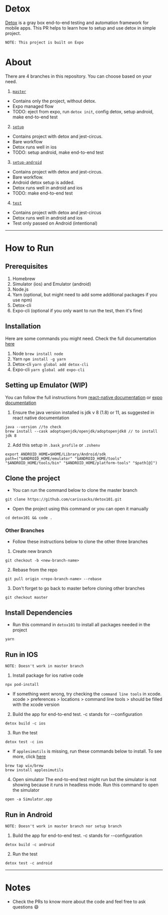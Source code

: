 # Detox
[Detox](https://github.com/wix/Detox) is a gray box end-to-end testing and automation framework for mobile apps.
This PR helps to learn how to setup and use detox in simple project.

`NOTE: This project is built on Expo`

# About
There are 4 branches in this repository. You can choose based on your need.
1. [`master`](https://github.com/carissacks/detox101/tree/master)
- Contains only the project, without detox. 
- Expo managed flow
- TODO: eject from expo, run `detox init`, config detox, setup android, make end-to-end test
2. [`setup`](https://github.com/carissacks/detox101/tree/setup)
- Contains project with detox and jest-circus.
- Bare workflow
- Detox runs well in ios
- TODO: setup android, make end-to-end test
3. [`setup-android`](https://github.com/carissacks/detox101/tree/setup-android)
- Contains project with detox and jest-circus.
- Bare workflow.
- Android detox setup is added.
- Detox runs well in android and ios
- TODO: make end-to-end test
4. [`test`](https://github.com/carissacks/detox101/tree/test)
- Contains project with detox and jest-circus
- Detox runs well in android and ios
- Test only passed on Android (intentional)
---------

# How to Run
## Prerequisites
1. Homebrew
2. Simulator (ios) and Emulator (android)
3. Node.js
4. Yarn (optional, but might need to add some additional packages if you use npm)
5. Detox-cli
6. Expo-cli (optional if you only want to run the test, then it's fine)

## Installation
Here are some commands you might need. Check the full documentation [here](https://wix.github.io/Detox/docs/introduction/getting-started)
1. Node
`brew install node`
2. Yarn
`npm install -g yarn`
3. Detox-cli
`yarn global add detox-cli`
4. Expo-cli
`yarn global add expo-cli`

## Setting up Emulator (WIP)
You can follow the full instructions from [react-native documentation](https://reactnative.dev/docs/environment-setup#installing-dependencies) or [expo documentation](https://docs.expo.dev/workflow/android-studio-emulator/)
1. Ensure the java version installed is jdk v 8 (1.8) or 11, as suggested in react native documentation
```
java --version //to check
brew install --cask adoptopenjdk/openjdk/adoptopenjdk8 // to install jdk 8
```
2. Add this setup in `.bask_profile` or `.zshenv`
```
export ANDROID_HOME=$HOME/Library/Android/sdk
path=("$ANDROID_HOME/emulator" "$ANDROID_HOME/tools" "$ANDROID_HOME/tools/bin" "$ANDROID_HOME/platform-tools" "$path[@]")
```

## Clone the project
- You can run the command below to clone the master branch
```
git clone https://github.com/carissacks/detox101.git
```
- Open the project using this command or you can open it manually
```
cd detox101 && code .
```

### Other Branches
- Follow these instructions below to clone the other three branches
1. Create new branch
```
git checkout -b <new-branch-name>
```
2. Rebase from the repo
```
git pull origin <repo-branch-name> --rebase
```
3. Don't forget to go back to master before cloning other branches
```
git checkout master
```


## Install Dependencies
- Run this command in `detox101` to install all packages needed in the project
```
yarn
```

## Run in IOS
`NOTE: Doesn't work in master branch`

1. Install package for ios native code
```
npx pod-install
```
- If something went wrong, try checking the `command line tools` in xcode.
xcode > preferences > locations > command line tools > should be filled with the xcode version

2. Build the app for end-to-end test. -c stands for --configuration
```
detox build -c ios
```

3. Run the test
```
detox test -c ios
```
- If `applesimutils` is missing, run these commands below to install. 
To see more, click [here](https://github.com/wix/AppleSimulatorUtils)
```
brew tap wix/brew
brew install applesimutils
```
4. Open simulator
The end-to-end test might run but the simulator is not showing because it runs in headless mode. Run this command to open the simulator
```
open -a Simulator.app
```

## Run in Android
`NOTE: Doesn't work in master branch nor setup branch`

1. Build the app for end-to-end test. -c stands for --configuration
```
detox build -c android
```

2. Run the test
```
detox test -c android
```

----

# Notes
- Check the PRs to know more about the code and feel free to ask questions :smile:
